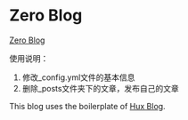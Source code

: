 # Zero Blog
[Zero Blog](https://aver58.github.io/ZeroBlog/)

使用说明：
1. 修改_config.yml文件的基本信息
2. 删除_posts文件夹下的文章，发布自己的文章

This blog uses the boilerplate of [Hux Blog](https://github.com/Huxpro/huxpro.github.io).